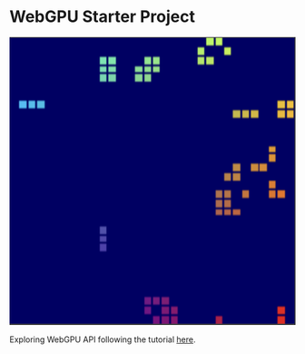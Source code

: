# WebGPU Starter Project

![Screenshot Demo](/images/demo.png)

Exploring WebGPU API following the tutorial [here](https://codelabs.developers.google.com/your-first-webgpu-app#2).
